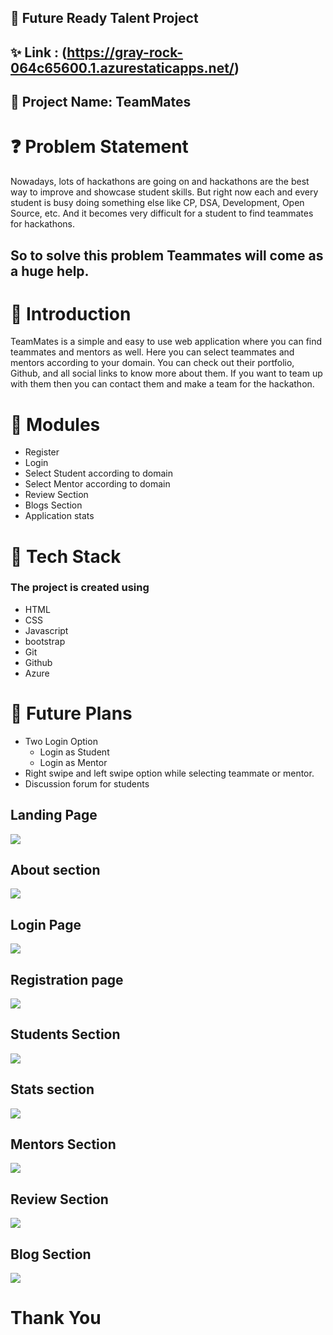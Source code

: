 ## :dizzy: Future Ready Talent Project

## ✨ Link : (https://gray-rock-064c65600.1.azurestaticapps.net/)

## :two_women_holding_hands: Project Name: TeamMates

# :question: Problem Statement
Nowadays, lots of hackathons are going on and hackathons are the best way to improve and showcase student skills. But right now each and every student is busy doing something else like CP, DSA, Development, Open Source, etc. And it becomes very difficult for a student to find teammates for hackathons. 

## So to solve this problem Teammates will come as a huge help.

# :star2: Introduction
TeamMates is a simple and easy to use web application where you can find teammates and mentors as well. Here you can select teammates and mentors according to your domain. You can check out their portfolio, Github, and all social links to know more about them. If you want to team up with them then you can contact them and make a team for the hackathon.

# :memo: Modules

- Register
- Login 
- Select Student according to domain
- Select Mentor according to domain
- Review Section
- Blogs Section
- Application stats

# :telescope: Tech Stack

### The project is created using

- HTML
- CSS
- Javascript
- bootstrap
- Git
- Github 
- Azure

# 🚀 Future Plans

- Two Login Option
    - Login as Student
    - Login as Mentor 
- Right swipe and left swipe option while selecting teammate or mentor.
- Discussion forum for students


## Landing Page
![](webapp-images/one.png)


## About section
![](webapp-images/two.png)


## Login Page
![](webapp-images/nine.png)


## Registration page
![](webapp-images/eight.png)


## Students Section
![](webapp-images/three.png)

## Stats section
![](webapp-images/four.png)

## Mentors Section
![](webapp-images/five.png)

## Review Section 
![](webapp-images/six.png)

## Blog Section
![](webapp-images/seven.png)


# Thank You
